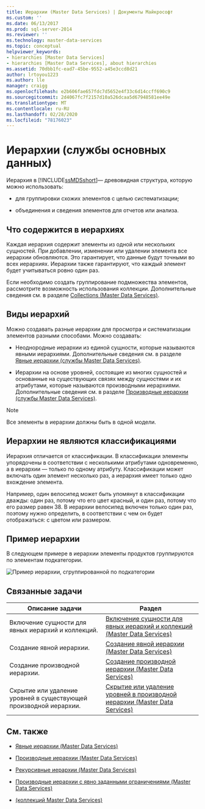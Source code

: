 ```yaml
---
title: Иерархии (Master Data Services) | Документы Майкрософт
ms.custom: ''
ms.date: 06/13/2017
ms.prod: sql-server-2014
ms.reviewer: ''
ms.technology: master-data-services
ms.topic: conceptual
helpviewer_keywords:
- hierarchies [Master Data Services]
- hierarchies [Master Data Services], about hierarchies
ms.assetid: 70dbb1fc-ead7-45be-9552-a45e3ccd8d21
author: lrtoyou1223
ms.author: lle
manager: craigg
ms.openlocfilehash: e2b606fae657fdc7d5652e4f33c6d14ccff690c9
ms.sourcegitcommit: 2d4067fc7f2157d10a526dcaa5d67948581ee49e
ms.translationtype: MT
ms.contentlocale: ru-RU
ms.lasthandoff: 02/28/2020
ms.locfileid: "78176023"
---
```

# <a name="hierarchies-master-data-services"></a>Иерархии (службы основных данных)
  Иерархия в [!INCLUDE[ssMDSshort](../includes/ssmdsshort-md.md)]— древовидная структура, которую можно использовать:

-   для группировки схожих элементов с целью систематизации;

-   объединения и сведения элементов для отчетов или анализа.

## <a name="what-hierarchies-contain"></a>Что содержится в иерархиях
 Каждая иерархия содержит элементы из одной или нескольких сущностей. При добавлении, изменении или удалении элемента все иерархии обновляются. Это гарантирует, что данные будут точными во всех иерархиях. Иерархии также гарантируют, что каждый элемент будет учитываться ровно один раз.

 Если необходимо создать группирование подмножества элементов, рассмотрите возможность использования коллекции. Дополнительные сведения см. в разделе [Collections &#40;Master Data Services&#41;](collections-master-data-services.md).

## <a name="kinds-of-hierarchies"></a>Виды иерархий
 Можно создавать разные иерархии для просмотра и систематизации элементов разными способами. Можно создавать:

-   Неоднородные иерархии из единой сущности, которые называются явными иерархиями. Дополнительные сведения см. в разделе [Явные иерархии (службы Master Data Services)](../../2014/master-data-services/explicit-hierarchies-master-data-services.md).

-   Иерархии на основе уровней, состоящие из многих сущностей и основанные на существующих связях между сущностями и их атрибутами, которые называются производными иерархиями. Дополнительные сведения см. в разделе [Производные иерархии (службы Master Data Services)](../../2014/master-data-services/derived-hierarchies-master-data-services.md).

> [!NOTE]
>  Все элементы в иерархии должны быть в одной модели.

## <a name="hierarchies-are-not-taxonomies"></a>Иерархии не являются классификациями
 Иерархия отличается от классификации. В классификации элементы упорядочены в соответствии с несколькими атрибутами одновременно, а в иерархии — только по одному атрибуту. Классификации может включать один элемент несколько раз, а иерархия имеет только одно вхождение элемента.

 Например, один велосипед может быть упомянут в классификации дважды: один раз, потому что его цвет красный, и один раз, потому что его размер равен 38. В иерархии велосипед включен только один раз, поэтому нужно определить, в соответствии с чем он будет отображаться: с цветом или размером.

## <a name="hierarchy-example"></a>Пример иерархии
 В следующем примере в иерархии элементы продуктов группируются по элементам подкатегории.

 ![Пример иерархии, сгруппированной по подкатегории](../../2014/master-data-services/media/mds-conc-hierarchy.gif "Пример иерархии, сгруппированной по подкатегории")

## <a name="related-tasks"></a>Связанные задачи

|Описание задачи|Раздел|
|----------------------|-----------|
|Включение сущности для явных иерархий и коллекций.|[Включение сущности для явных иерархий и коллекций &#40;Master Data Services&#41;](../../2014/master-data-services/enable-an-entity-for-explicit-hierarchies-and-collections-master-data-services.md)|
|Создание явной иерархии.|[Создание явной иерархии &#40;Master Data Services&#41;](../../2014/master-data-services/create-an-explicit-hierarchy-master-data-services.md)|
|Создание производной иерархии.|[Создание производной иерархии &#40;Master Data Services&#41;](../../2014/master-data-services/create-a-derived-hierarchy-master-data-services.md)|
|Скрытие или удаление уровней в существующей производной иерархии.|[Скрытие или удаление уровней в производной иерархии &#40;Master Data Services&#41;](../../2014/master-data-services/hide-or-delete-levels-in-a-derived-hierarchy-master-data-services.md)|

## <a name="related-content"></a>См. также

-   [Явные иерархии &#40;Master Data Services&#41;](../../2014/master-data-services/explicit-hierarchies-master-data-services.md)

-   [Производные иерархии &#40;Master Data Services&#41;](../../2014/master-data-services/derived-hierarchies-master-data-services.md)

-   [Рекурсивные иерархии &#40;Master Data Services&#41;](../../2014/master-data-services/recursive-hierarchies-master-data-services.md)

-   [Производные иерархии с явно заданными ограничениями &#40;Master Data Services&#41;](../../2014/master-data-services/derived-hierarchies-with-explicit-caps-master-data-services.md)

-   [&#40;коллекций Master Data Services&#41;](collections-master-data-services.md)


